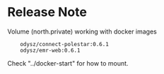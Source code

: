 # Release Note

Volume (north.private) working with docker images

```
    odysz/connect-polestar:0.6.1
    odysz/emr-web:0.6.1
```

Check "../docker-start" for how to mount.
